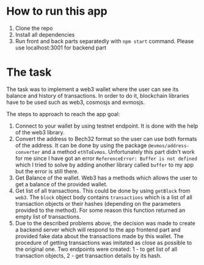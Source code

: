 # How to run this app

1. Clone the repo
2. Install all dependencies
3. Run front and back parts separatedly with `npm start` command. Please use localhost:3001 for backend part

# The task

The task was to implement a web3 wallet where the user can see its balance and history of transactions. In order to do it, blockchain libraries have to be used such as web3, cosmosjs and evmosjs.

The steps to approach to reach the app goal:
1. Connect to your wallet by using testnet endpoint. It is done with the help of the web3 library.
2. Convert the address to Bech32 format so the user can use both formats of the address. It can be done by using the package `@evmos/address-converter` and a method `ethToEvmos`. Unfortunately this part didn't work for me since I have got an error `ReferenceError: Buffer is not defined` which I tried to solve by adding another library called `buffer` to my app but the error is still there. 
3. Get Balance of the wallet. Web3 has a methods which allows the user to get a balance of the provided wallet.
4. Get list of all transactions. This could be done by using `getBlock` from `web3`. The `block` object body contains `transactions` which is a list of all transaction objects or their hashes (depending on the parameters provided to the method). For some reason this function returned an empty list of transactions.
5. Due to the described problems above, the decision was made to create a backend server which will respond to the app frontend part and provided fake data about the transactions made by this wallet. The procedure of getting transactions was imitated as close as possible to the original one. Two endpoints were created: 1 - to get list of all transaction objects, 2 - get transaction details by its hash.  